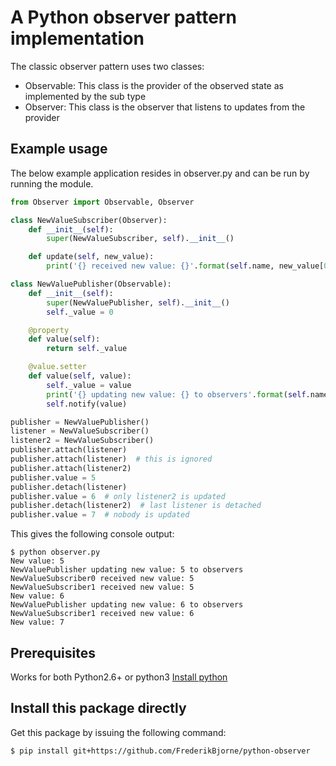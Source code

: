# A Python observer pattern implementation
The classic observer pattern uses two classes:
- Observable: This class is the provider of the observed state as implemented by the sub type
- Observer: This class is the observer that listens to updates from the provider

## Example usage
The below example application resides in observer.py and can be run by running the module.
```python
from Observer import Observable, Observer

class NewValueSubscriber(Observer):
    def __init__(self):
        super(NewValueSubscriber, self).__init__()

    def update(self, new_value):
        print('{} received new value: {}'.format(self.name, new_value[0]))

class NewValuePublisher(Observable):
    def __init__(self):
        super(NewValuePublisher, self).__init__()
        self._value = 0

    @property
    def value(self):
        return self._value

    @value.setter
    def value(self, value):
        self._value = value
        print('{} updating new value: {} to observers'.format(self.name, value))
        self.notify(value)

publisher = NewValuePublisher()
listener = NewValueSubscriber()
listener2 = NewValueSubscriber()
publisher.attach(listener)
publisher.attach(listener)  # this is ignored
publisher.attach(listener2)
publisher.value = 5
publisher.detach(listener)
publisher.value = 6  # only listener2 is updated
publisher.detach(listener2)  # last listener is detached
publisher.value = 7  # nobody is updated
```

This gives the following console output:
```commandline
$ python observer.py 
New value: 5
NewValuePublisher updating new value: 5 to observers
NewValueSubscriber0 received new value: 5
NewValueSubscriber1 received new value: 5
New value: 6
NewValuePublisher updating new value: 6 to observers
NewValueSubscriber1 received new value: 6
New value: 7
```

## Prerequisites

Works for both Python2.6+ or python3
[Install python](https://www.python.org/downloads/)

## Install this package directly
Get this package by issuing the following command:
```console
$ pip install git+https://github.com/FrederikBjorne/python-observer
```
